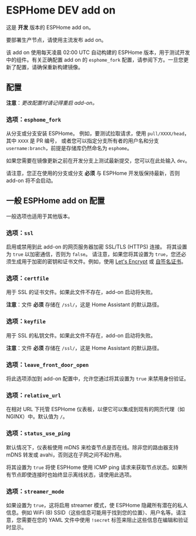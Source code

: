 # ESPHome DEV add on

这是 **开发** 版本的 ESPHome add on。

要部署生产节点，请使用主流发布 add on。

该 add on 使用每天凌晨 02:00 UTC 自动构建的 ESPHome 版本，用于测试开发中的组件。有关正确配置 add on 的 `esphome_fork` 配置，请参阅下方。一旦您更新了配置，请确保重新构建镜像。

## 配置

**注意**：_更改配置时请记得重启 add-on。_

### 选项：`esphome_fork`

从分支或分支安装 ESPHome。
例如，要测试拉取请求，使用 `pull/XXXX/head`，其中 `XXXX` 是 PR 编号，
或者您可以指定分支所有者的用户名和分支 `username:branch`，前提是存储库仍然命名为 `esphome`。

如果您需要在镜像更新之前在开发分支上测试最新提交，您可以在此处输入 `dev`。

请注意，您正在使用的分支或分支 **必须** 与 ESPHome 开发版保持最新，否则 add-on 将不会启动。

## 一般 ESPHome add on 配置

一般选项也适用于其他版本。

### 选项：`ssl`

启用或禁用到此 add-on 的网页服务器加密 SSL/TLS (HTTPS) 连接。
将其设置为 `true` 以加密通信，否则为 `false`。
请注意，如果您将其设置为 `true`，您还必须生成用于加密的密钥和证书文件。例如，使用 [Let's Encrypt](https://www.home-assistant.io/addons/lets_encrypt/)
或 [自签名证书](https://www.home-assistant.io/docs/ecosystem/certificates/tls_self_signed_certificate/)。

### 选项：`certfile`

用于 SSL 的证书文件。如果此文件不存在，add-on 启动将失败。

**注意**：文件 **必须** 存储在 `/ssl/`，这是 Home Assistant 的默认路径。

### 选项：`keyfile`

用于 SSL 的私钥文件。如果此文件不存在，add-on 启动将失败。

**注意**：文件 **必须** 存储在 `/ssl/`，这是 Home Assistant 的默认路径。

### 选项：`leave_front_door_open`

将此选项添加到 add-on 配置中，允许您通过将其设置为 `true` 来禁用身份验证。

### 选项：`relative_url`

在相对 URL 下托管 ESPHome 仪表板，以便它可以集成到现有的网页代理（如 NGINX）中。默认值为 `/`。

### 选项：`status_use_ping`

默认情况下，仪表板使用 mDNS 来检查节点是否在线。除非您的路由器支持 mDNS 转发或 avahi，否则这在子网之间不起作用。

将其设置为 `true` 将使 ESPHome 使用 ICMP ping 请求来获取节点状态。如果所有节点即使连接时也始终显示离线状态，请使用此选项。

### 选项：`streamer_mode`

如果设置为 `true`，这将启用 streamer 模式，使 ESPHome 隐藏所有潜在的私人信息。例如 WiFi (B) SSID（这些信息可能用于找到您的位置）、用户名等。请注意，您需要在您的 YAML 文件中使用 `!secret` 标签来阻止这些信息在编辑和验证时显示。